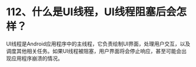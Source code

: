 # 112、什么是UI线程，UI线程阻塞后会怎样？

UI线程是Android应用程序中的主线程，它负责绘制UI界面，处理用户交互，以及调度其他相关任务。如果UI线程被阻塞，用户界面将会停止响应，甚至可能会出现应用程序崩溃的情况。